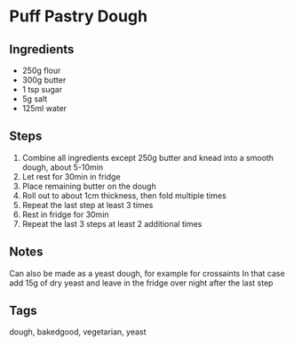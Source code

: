 # Puff Pastry Dough

## Ingredients

* 250g flour
* 300g butter
* 1 tsp sugar
* 5g salt 
* 125ml water

## Steps

1. Combine all ingredients except 250g butter and knead into a smooth dough, about 5-10min
2. Let rest for 30min in fridge
3. Place remaining butter on the dough
4. Roll out to about 1cm thickness, then fold multiple times
5. Repeat the last step at least 3 times 
5. Rest in fridge for 30min
6. Repeat the last 3 steps at least 2 additional times

## Notes

Can also be made as a yeast dough, for example for crossaints
In that case add 15g of dry yeast and leave in the fridge over night after the last step

## Tags
dough, bakedgood, vegetarian, yeast
